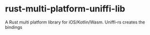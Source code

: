 # rust-multi-platform-uniffi-lib
A Rust multi platform library for iOS/Kotlin/Wasm. Uniffi-rs creates the bindings
